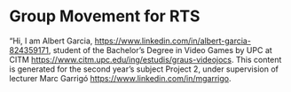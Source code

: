 # Group Movement for RTS
“Hi, I am  Albert Garcia, https://www.linkedin.com/in/albert-garcia-824359171, student of the Bachelor’s Degree in Video Games by UPC at CITM https://www.citm.upc.edu/ing/estudis/graus-videojocs. This content is generated for the second year’s subject Project 2, under supervision of lecturer Marc Garrigó https://www.linkedin.com/in/mgarrigo.